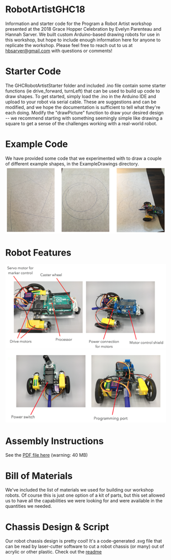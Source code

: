 # RobotArtistGHC18
Information and starter code for the Program a Robot Artist workshop presented at the 2018 Grace Hopper Celebration by Evelyn Parenteau and Hannah Sarver. We built custom Arduino-based drawing robots for use in this workshop, but hope to include enough information here for anyone to replicate the workshop. Please feel free to reach out to us at hbsarver@gmail.com with questions or comments!

# Starter Code
The GHCRobotArtistStarter folder and included .ino file contain some starter functions (ie drive_forward, turnLeft) that can be used to build up code to draw shapes. To get started, simply load the .ino in the Arduino IDE and upload to your robot via serial cable. These are suggestions and can be modified, and we hope the documentation is sufficient to tell what they're each doing. Modify the "drawPicture" function to draw your desired design -- we recommend starting with something seemingly simple like drawing a square to get a sense of the challenges working with a real-world robot.

# Example Code
We have provided some code that we experimented with to draw a couple of different example shapes, in the ExampleDrawings directory.
![Sample Robot Drawing Images](https://github.com/Velociraptor/RobotArtistGHC18/blob/master/Images/ExampleDrawingsOutput.png)

# Robot Features
![Robot Architecture Features](https://github.com/Velociraptor/RobotArtistGHC18/blob/master/Images/RobotArchitecture.png)
![Robot Control Features](https://github.com/Velociraptor/RobotArtistGHC18/blob/master/Images/RobotControlFeatures.png)

# Assembly Instructions
See the [PDF file here](AssembblyInstructions.pdf) (warning: 40 MB)

# Bill of Materials
We've included the list of materials we used for building our workshop robots. Of course this is just one option of a kit of parts, but this set allowed us to have all the capabilities we were looking for and were available in the quantities we needed.

# Chassis Design & Script
Our robot chassis design is pretty cool! It's a code-generated .svg file that can be read by laser-cutter software to cut a robot chassis (or many) out of acrylic or other plastic. Check out the [readme](chassis/README.md)
